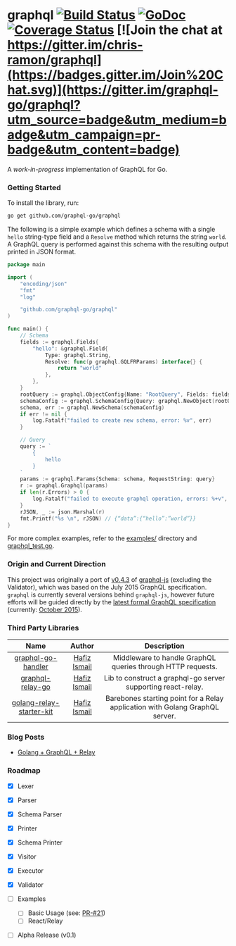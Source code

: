 # graphql [![Build Status](https://travis-ci.org/graphql-go/graphql.svg)](https://travis-ci.org/graphql-go/graphql) [![GoDoc](https://godoc.org/graphql.co/graphql?status.svg)](https://godoc.org/github.com/graphql-go/graphql) [![Coverage Status](https://coveralls.io/repos/graphql-go/graphql/badge.svg?branch=master&service=github)](https://coveralls.io/github/graphql-go/graphql?branch=master) [![Join the chat at https://gitter.im/chris-ramon/graphql](https://badges.gitter.im/Join%20Chat.svg)](https://gitter.im/graphql-go/graphql?utm_source=badge&utm_medium=badge&utm_campaign=pr-badge&utm_content=badge)

A *work-in-progress* implementation of GraphQL for Go.

### Getting Started

To install the library, run:
```bash
go get github.com/graphql-go/graphql
```

The following is a simple example which defines a schema with a single `hello` string-type field and a `Resolve` method which returns the string `world`. A GraphQL query is performed against this schema with the resulting output printed in JSON format.

```go
package main

import (
	"encoding/json"
	"fmt"
	"log"

	"github.com/graphql-go/graphql"
)

func main() {
	// Schema
	fields := graphql.Fields{
		"hello": &graphql.Field{
			Type: graphql.String,
			Resolve: func(p graphql.GQLFRParams) interface{} {
				return "world"
			},
		},
	}
	rootQuery := graphql.ObjectConfig{Name: "RootQuery", Fields: fields}
	schemaConfig := graphql.SchemaConfig{Query: graphql.NewObject(rootQuery)}
	schema, err := graphql.NewSchema(schemaConfig)
	if err != nil {
		log.Fatalf("failed to create new schema, error: %v", err)
	}

	// Query
	query := `
		{
			hello
		}
	`
	params := graphql.Params{Schema: schema, RequestString: query}
	r := graphql.Graphql(params)
	if len(r.Errors) > 0 {
		log.Fatalf("failed to execute graphql operation, errors: %+v", r.Errors)
	}
	rJSON, _ := json.Marshal(r)
	fmt.Printf("%s \n", rJSON) // {“data”:{“hello”:”world”}}
}
```
For more complex examples, refer to the [examples/](https://github.com/graphql-go/graphql/tree/master/examples/) directory and [graphql_test.go](https://github.com/graphql-go/graphql/blob/master/graphql_test.go).

### Origin and Current Direction

This project was originally a port of [v0.4.3](https://github.com/graphql/graphql-js/releases/tag/v0.4.3) of [graphql-js](https://github.com/graphql/graphql-js) (excluding the Validator), which was based on the July 2015 GraphQL specification. `graphql` is currently several versions behind `graphql-js`, however future efforts will be guided directly by the [latest formal GraphQL specification](https://github.com/facebook/graphql/releases) (currently: [October 2015](https://github.com/facebook/graphql/releases/tag/October2015)).

### Third Party Libraries
| Name          | Author        | Description  |
|:-------------:|:-------------:|:------------:|
| [graphql-go-handler](https://github.com/graphql-go/graphql-go-handler) | [Hafiz Ismail](https://github.com/sogko) | Middleware to handle GraphQL queries through HTTP requests. |
| [graphql-relay-go](https://github.com/graphql-go/graphql-relay-go) | [Hafiz Ismail](https://github.com/sogko) | Lib to construct a graphql-go server supporting react-relay. |
| [golang-relay-starter-kit](https://github.com/graphql-go/golang-relay-starter-kit) | [Hafiz Ismail](https://github.com/sogko) | Barebones starting point for a Relay application with Golang GraphQL server. |

### Blog Posts
- [Golang + GraphQL + Relay](http://wehavefaces.net/)

### Roadmap
- [x] Lexer
- [x] Parser
- [x] Schema Parser
- [x] Printer
- [x] Schema Printer
- [x] Visitor
- [x] Executor
- [x] Validator
- [ ] Examples
  - [ ] Basic Usage (see: [PR-#21](https://github.com/graphql-go/graphql/pull/21)) 
  - [ ] React/Relay
- [ ] Alpha Release (v0.1)

